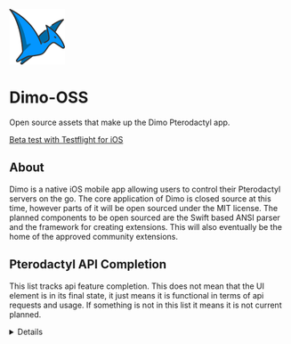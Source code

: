 ![Dimo Logo](images/dimo-logo-small.png?raw=true "Dimo Logo")

# Dimo-OSS
Open source assets that make up the Dimo Pterodactyl app.

[Beta test with Testflight for iOS](https://testflight.apple.com/join/ICRyMFP1)

## About
Dimo is a native iOS mobile app allowing users to control their Pterodactyl servers on the go. The core application of Dimo is closed source at this time, however parts of it will be open sourced under the MIT license. The planned components to be open sourced are the Swift based ANSI parser and the framework for creating extensions. This will also eventually be the home of the approved community extensions.

## Pterodactyl API Completion
This list tracks api feature completion. This does not mean that the UI element is in its final state, it just means it is functional in terms of api requests and usage. If something is not in this list it means it is not current planned.

<details>
  
#### ❌ Pterodactyl
- [ ] List servers
- [ ] Show permissions

#### ❌ Account
- [x] Account details
- [ ] ~~2FA details~~
- [ ] ~~Enable 2FA~~
- [ ] ~~Disable 2FA~~
- [ ] ~~Update email~~
- [ ] ~~Update password~~
- [ ] List API keys
- [ ] ~~Create API key~~
- [ ] ~~Delete API key~~

#### ❌ Server
- [ ] Server details
- [ ] Console details
- [ ] Resource usage
- [ ] Send command 
- [ ] Change power state

#### ❌ Databases
- [ ] List databases
- [ ] Create database
- [ ] Rotate password
- [ ] Delete database

#### ❌ File Manager
- [ ] List files
- [ ] Get file contents
- [ ] Rename file
- [ ] Copy file
- [ ] Write file
- [ ] Compress file
- [ ] Decompress file
- [ ] Delete file
- [ ] Create folder

#### ❌ Schedules
- [ ] List schedules
- [ ] Create schedule
- [ ] Schedule details
- [ ] Update schedule
- [ ] Delete schedule
- [ ] Create task
- [ ] Update task
- [ ] Delete task

#### ❌ Network
- [ ] List allocations
- [ ] Assign allocation
- [ ] Set allocation note
- [ ] Set primary allocation
- [ ] Unassign allocation

#### ❌ Users
- [ ] List Users
- [ ] Create User
- [ ] User details
- [ ] Update user
- [ ] Delete user

#### ❌ Backups
- [ ] List backups
- [ ] Create backup
- [ ] Backup details
- [ ] Delete backup

#### ❌ Startup
- [ ] List Variables
- [ ] Update Variable

#### ❌ Settings
- [ ] Rename server
- [ ] Reinstall server
</details>
